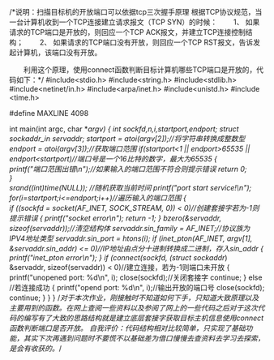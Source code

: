 /*说明：扫描目标机的开放端口可以依据tcp三次握手原理
根据TCP协议规范，当一台计算机收到一个TCP连接建立请求报文（TCP SYN）的时候：
　　1、 如果请求的TCP端口是开放的，则回应一个TCP ACK报文，并建立TCP连接控制结构；
　　2、 如果请求的TCP端口没有开放，则回应一个TCP RST报文，告诉发起计算机，该端口没有开放。

　　利用这个原理，使用connect函数判断目标计算机哪些TCP端口是开放的，代码如下：*/
#include<stdio.h>
#include<string.h>
#include<stdlib.h>
#include<netinet/in.h>
#include<arpa/inet.h>
#include<unistd.h>
#include <time.h>

#define MAXLINE 4098

int main(int argc, char **argv)
{
   int sockfd,n,i,startport,endport;
   struct sockaddr_in servaddr;
   startport = atoi(argv[2]);//将字符串转换成整数型
   endport = atoi(argv[3]);//获取端口范围
   if(startport<1 || endport>65535 || endport<startport)//端口号是一个16比特的数字，最大为65535
   {  
       printf("端口范围出错\n");//如果输入的端口范围不符合则提示错误
       return 0;   
   }     
   srand((int)time(NULL)); //随机获取当前时间
   printf("port start service!\n");
   for(i=startport;i<=endport;i++)//遍历输入的端口范围
   {  
       if ((sockfd = socket(AF_INET, SOCK_STREAM, 0)) < 0)//创建套接字若为-1则提示错误
       {
           printf("socket error\n");
           return -1;
       }
       bzero(&servaddr, sizeof(servaddr));//清空结构体
       servaddr.sin_family = AF_INET;//协议族为IPV4地址类型
       servaddr.sin_port = htons(i);
       if (inet_pton(AF_INET, argv[1], &servaddr.sin_addr) <= 0)//IP地址由点分十进制转换成二进制，存入sin_addr
       {
           printf("inet_pton error\n");
       }
       if (connect(sockfd, (struct sockaddr*) &servaddr, sizeof(servaddr)) < 0)//建立连接，若为-1则端口未开放
       {
           printf("unopened port: %d\n", i);
           close(sockfd);//关闭套接字
           continue;
       }
       else //若连接成功
       {
           printf("opend port: %d\n", i);//输出开放的端口号
           close(sockfd);
           continue;
       }
   }
}
/*对于本次作业，刚接触时不知道如何下手，只知道大致原理以及主要用到的函数。在网上查阅一些资料以及参阅了网上的一些代码之后对于这次代码的编写有了大致的思路结构就是建立底层套接字获取目标主机信息使用connect函数判断端口是否开放。
自我评价：代码结构相对比较简单，只实现了基础功能，其实下次再遇到问题时不要慌不以基础差为借口慢慢去查资料去学习去探索，是会有收获的。*/